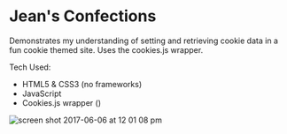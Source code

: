 # Jean's Confections

Demonstrates my understanding of setting and retrieving cookie data in a fun cookie themed site. Uses the cookies.js wrapper.

Tech Used:
* HTML5 & CSS3 (no frameworks)
* JavaScript
* Cookies.js wrapper ()

![screen shot 2017-06-06 at 12 01 08 pm](https://user-images.githubusercontent.com/26287155/26839066-f19ff39c-4aaf-11e7-8dbb-0771b17e2e3e.png)
